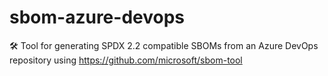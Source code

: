 # sbom-azure-devops
🛠️ Tool for generating SPDX 2.2 compatible SBOMs from an Azure DevOps repository using https://github.com/microsoft/sbom-tool
